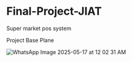 # Final-Project-JIAT
Super market pos system

 Project Base Plane


![WhatsApp Image 2025-05-17 at 12 02 31 AM](https://github.com/user-attachments/assets/4385c1b5-be3f-4d38-b7f8-f36ec4922073)
